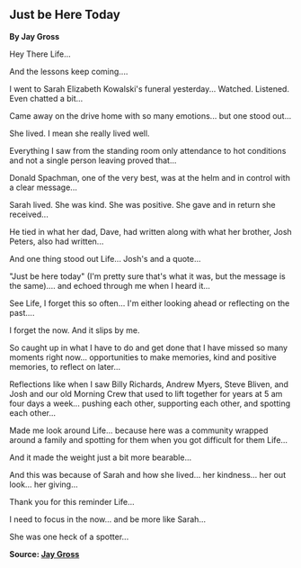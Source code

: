 ## Just be Here Today

**By Jay Gross**

Hey There Life...And the lessons keep coming....I went to Sarah Elizabeth Kowalski's funeral yesterday... Watched. Listened. Even chatted a bit...Came away on the drive home with so many emotions... but one stood out...She lived. I mean she really lived well.Everything I saw from the standing room only attendance to hot conditions and not a single person leaving proved that...Donald Spachman, one of the very best, was at the helm and in control with a clear message...Sarah lived. She was kind. She was positive. She gave and in return she received...He tied in what her dad, Dave, had written along with what her brother, Josh Peters, also had written...And one thing stood out Life... Josh's and a quote..."Just be here today" (I'm pretty sure that's what it was, but the message is the same).... and echoed through me when I heard it...See Life, I forget this so often... I'm either looking ahead or reflecting on the past....I forget the now. And it slips by me.So caught up in what I have to do and get done that I have missed so many moments right now... opportunities to make memories, kind and positive memories, to reflect on later...Reflections like when I saw Billy Richards, Andrew Myers, Steve Bliven, and Josh and our old Morning Crew that used to lift together for years at 5 am four days a week... pushing each other, supporting each other, and spotting each other...Made me look around Life... because here was a community wrapped around a family and spotting for them when you got difficult for them Life...And it made the weight just a bit more bearable...And this was because of Sarah and how she lived... her kindness... her out look... her giving...Thank you for this reminder Life...I need to focus in the now... and be more like Sarah...She was one heck of a spotter...

**Source: [Jay Gross](https://www.facebook.com/photo.php?fbid=10155317233698445&set=a.430012213444.235322.504923444&type=3)**
